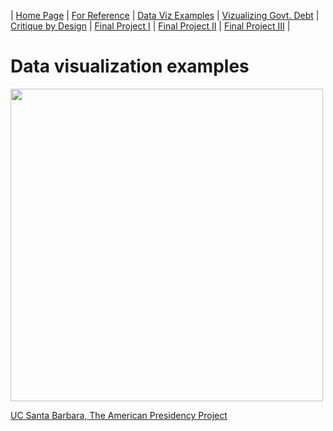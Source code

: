 | [Home Page](README) | [For Reference](For-Reference) | [Data Viz Examples](dataviz-examples) | [Vizualizing Govt. Debt](visualizing-government-debt) | [Critique by Design](critique-by-design) | [Final Project I](final-project-part-one) | [Final Project II](final-project-part-two) | [Final Project III](final-project-part-three) |

# Data visualization examples

<img src="https://datawrapper.dwcdn.net/rrUV0/full.png" width="500">

[UC Santa Barbara, The American Presidency Project](https://www.presidency.ucsb.edu/statistics/data/presidential-election-mandates)
